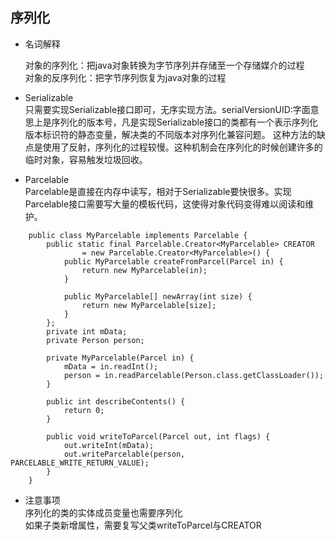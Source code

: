 ## 序列化
- 名词解释    

  对象的序列化：把java对象转换为字节序列并存储至一个存储媒介的过程    
  对象的反序列化：把字节序列恢复为java对象的过程

- Serializable   
  只需要实现Serializable接口即可，无序实现方法。s​e​r​i​a​l​V​e​r​s​i​o​n​U​I​D​:​ ​字​面​意​思​上​是​序​列​化​的​版​本​号​，凡是实现Serializable接口的类都有一个表示序列化版本标识符的静态变量，解决类的不同版本对序列化兼容问题。
  这种方法的缺点是使用了反射，序列化的过程较慢。这种机制会在序列化的时候创建许多的临时对象，容易触发垃圾回收。
　
- Parcelable    
  Parcelable是直接在内存中读写，相对于Serializable要快很多。实现Parcelable接口需要写大量的模板代码，这使得对象代码变得难以阅读和维护。    
```
    public class MyParcelable implements Parcelable {
        public static final Parcelable.Creator<MyParcelable> CREATOR
                = new Parcelable.Creator<MyParcelable>() {
            public MyParcelable createFromParcel(Parcel in) {
                return new MyParcelable(in);
            }

            public MyParcelable[] newArray(int size) {
                return new MyParcelable[size];
            }
        };
        private int mData;
        private Person person;

        private MyParcelable(Parcel in) {
            mData = in.readInt();
            person = in.readParcelable(Person.class.getClassLoader());
        }

        public int describeContents() {
            return 0;
        }

        public void writeToParcel(Parcel out, int flags) {
            out.writeInt(mData);
            out.writeParcelable(person, PARCELABLE_WRITE_RETURN_VALUE);
        }
    }
```
- 注意事项    
  序列化的类的实体成员变量也需要序列化    
  如果子类新增属性，需要复写父类writeToParcel与CREATOR

